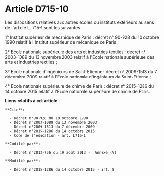 # Article D715-10

Les dispositions relatives aux autres écoles ou instituts extérieurs au sens de l'article L. 715-1 sont les suivantes : 

1° Institut supérieur de mécanique de Paris : décret n° 90-928 du 10 octobre 1990 relatif à l'Institut supérieur de mécanique
de Paris ; 

2° Ecole nationale supérieure des arts et industries textiles : décret n° 2003-1089 du 13 novembre 2003 relatif à l'Ecole
nationale supérieure des arts et industries textiles ; 

3° Ecole nationale d'ingénieurs de Saint-Etienne : décret n° 2009-1513 du 7 décembre 2009 relatif à l'Ecole nationale
d'ingénieurs de Saint-Etienne ; 

4° Ecole nationale supérieure de chimie de Paris : décret n° 2015-1286 du 14 octobre 2015 relatif à l'Ecole nationale
supérieure de chimie de Paris.

**Liens relatifs à cet article**

	**Cite**:

	  - Décret n°90-928 du 10 octobre 1990
	  - Décret n°2003-1089 du 13 novembre 2003
	  - Décret n°2009-1513 du 7 décembre 2009
	  - Décret n°2015-1286 du 14 octobre 2015
	  - Code de l'éducation - art. L715-1

	**Codifié par**:

	  - Décret n°2013-756 du 19 août 2013 -  Annexe (V)

	**Modifié par**:

	  - Décret n°2015-1286 du 14 octobre 2015 - art. 8
